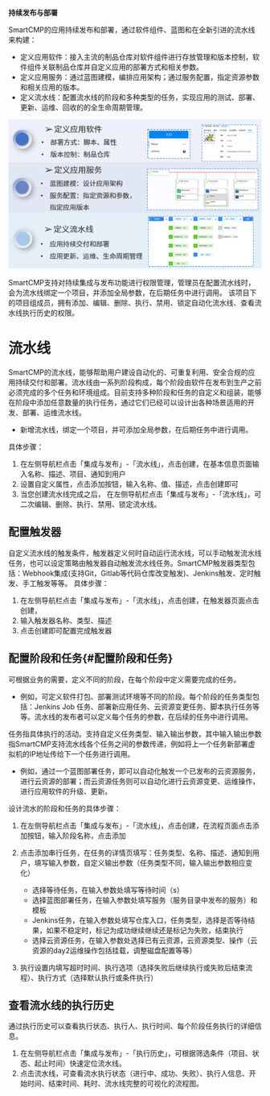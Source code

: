 **持续发布与部署**

SmartCMP的应用持续发布和部署，通过软件组件、蓝图和在全新引进的流水线来构建：

+	定义应用软件：接入主流的制品仓库对软件组件进行存放管理和版本控制，软件组件关联制品仓库并自定义应用的部署方式和相关参数。
+	定义应用服务：通过蓝图建模，编排应用架构；通过服务配置，指定资源参数和相关应用的版本。
+	定义流水线：配置流水线的阶段和多种类型的任务，实现应用的测试、部署、更新、运维、回收的的全生命周期管理。



![持续发布与部署](../../picture/Admin/持续发布和部署.png)

SmartCMP支持对持续集成与发布功能进行权限管理，管理员在配置流水线时，会为流水线绑定一个项目，并添加全局参数，在后期任务中进行调用。
该项目下的项目组成员，拥有添加、编辑、删除、执行、禁用、锁定自动化流水线、查看流水线执行历史的权限。



# 流水线

SmartCMP的流水线，能够帮助用户建设自动化的、可重复利用、安全合规的应用持续交付和部署。流水线由一系列阶段构成，每个阶段由软件在发布到生产之前必须完成的多个任务和环境组成。目前支持多种阶段和任务的自定义和组装，能够在阶段中添加任意数量的执行任务，通过它们已经可以设计出各种场景适用的开发、部署、运维流水线。

+	新增流水线，绑定一个项目，并可添加全局参数，在后期任务中进行调用。

具体步骤：

1.  在左侧导航栏点击「集成与发布」-「流水线」，点击创建，在基本信息页面输入名称、描述、项目、通知到用户
2. 设置自定义属性，点击添加按钮，输入名称、值、描述，点击创建即可
3. 当您创建流水线完成之后， 在左侧导航栏点击「集成与发布」-「流水线」，可二次编辑、删除、执行、禁用、锁定流水线。



## 配置触发器

自定义流水线的触发条件，触发器定义何时自动运行流水线，可以手动触发流水线任务，也可以设定策略由触发器自动触发流水线任务。SmartCMP触发器类型包括：Webhook集成(支持Git，Gitlab等代码仓库改变触发)、Jenkins触发、定时触发、手工触发等等。
具体步骤：

1.  在左侧导航栏点击「集成与发布」-「流水线」，点击创建，在触发器页面点击创建，
2. 输入触发器名称、类型、描述
3. 点击创建即可配置完成触发器

## 配置阶段和任务{#配置阶段和任务} 

可根据业务的需要，定义不同的阶段，在每个阶段中定义需要完成的任务。

+ 例如，可定义软件打包、部署测试环境等不同的阶段。每个阶段的任务类型包括：Jenkins Job 任务、部署新应用任务、云资源变更任务、脚本执行任务等等。流水线的发布者可以定义每个任务的参数，在后续的任务中进行调用。

任务指具体执行的活动。支持自定义任务类型、输入输出参数，其中输入输出参数指SmartCMP支持流水线各个任务之间的参数传递，例如将上一个任务新部署虚拟机的IP地址传给下一个任务进行调用。

+ 例如，通过一个蓝图部署任务，即可以自动化触发一个已发布的云资源服务，进行云资源的部署；而云资源任务则可以自动化进行云资源变更、运维操作，进行应用软件的升级、更新。

设计流水的阶段和任务的具体步骤：

1. 在左侧导航栏点击「集成与发布」-「流水线」，点击创建，在流程页面点击添加按钮，输入阶段名称，点击添加
2. 点击添加串行任务，在任务的详情页填写：任务类型、名称、描述、通知到用户，填写输入参数，自定义输出参数（任务类型不同，输入输出参数相应变化）
    + 选择等待任务，在输入参数处填写等待时间（s）
    + 选择蓝图部署任务，在输入参数处填写服务（服务目录中发布的服务）和模板
    + Jenkins任务，在输入参数处填写仓库入口，任务类型，选择是否等待结果，如果不稳定时，标记为成功继续继续还是标记为失败，结束执行
    + 选择云资源任务，在输入参数处选择已有云资源，云资源类型、操作（云资源的day2运维操作包括挂载，调整磁盘配置等等）

3. 执行设置内填写超时时间、执行选项（选择失败后继续执行或失败后结束流程）、执行方式（选择默认执行或条件执行）


## 查看流水线的执行历史
通过执行历史可以查看执行状态、执行人、执行时间、每个阶段任务执行的详细信息。
1. 在左侧导航栏点击「集成与发布」-「执行历史」，可根据筛选条件（项目、状态、起止时间）快速定位流水线。
2. 点击流水线，可查看流水执行状态（进行中、成功、失败）、执行人信息、开始时间、结束时间、耗时、流水线完整的可视化的流程图。



